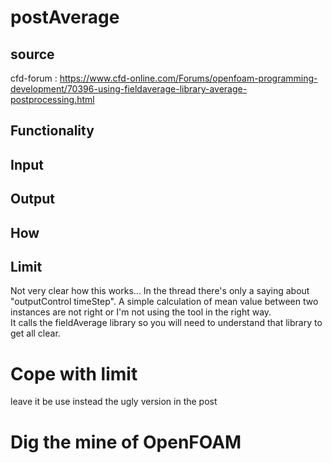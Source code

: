 # postAverage

## source
cfd-forum : https://www.cfd-online.com/Forums/openfoam-programming-development/70396-using-fieldaverage-library-average-postprocessing.html

## Functionality

## Input 

## Output

## How

## Limit
Not very clear how this works... In the thread there's only a saying about "outputControl timeStep". A simple calculation of mean value between two instances are not right or I'm not using the tool in the right way.   
It calls the fieldAverage library so you will need to understand that library to get all clear.

# Cope with limit
leave it be use instead the ugly version in the post 

# Dig the mine of OpenFOAM
